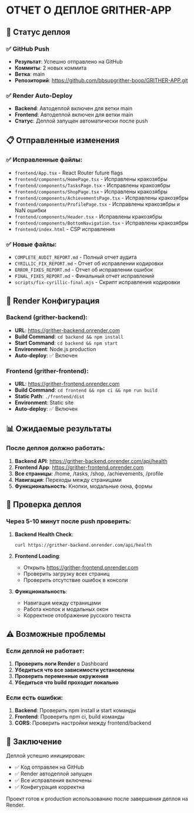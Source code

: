 # ОТЧЕТ О ДЕПЛОЕ GRITHER-APP

## 🚀 Статус деплоя

### ✅ GitHub Push
- **Результат**: Успешно отправлено на GitHub
- **Коммиты**: 2 новых коммита
- **Ветка**: main
- **Репозиторий**: https://github.com/bbsupgrither-boop/GRITHER-APP.git

### ✅ Render Auto-Deploy
- **Backend**: Автодеплой включен для ветки main
- **Frontend**: Автодеплой включен для ветки main
- **Статус**: Деплой запущен автоматически после push

## 📋 Отправленные изменения

### ✅ Исправленные файлы:
- `frontend/App.tsx` - React Router future flags
- `frontend/components/HomePage.tsx` - Исправлены кракозябры
- `frontend/components/TasksPage.tsx` - Исправлены кракозябры
- `frontend/components/ShopPage.tsx` - Исправлены кракозябры
- `frontend/components/AchievementsPage.tsx` - Исправлены кракозябры
- `frontend/components/ProfilePage.tsx` - Исправлены кракозябры и NaN ошибки
- `frontend/components/Header.tsx` - Исправлены кракозябры
- `frontend/components/BottomNavigation.tsx` - Исправлены кракозябры
- `frontend/index.html` - CSP исправления

### ✅ Новые файлы:
- `COMPLETE_AUDIT_REPORT.md` - Полный отчет аудита
- `CYRILLIC_FIX_REPORT.md` - Отчет об исправлении кодировки
- `ERROR_FIXES_REPORT.md` - Отчет об исправлении ошибок
- `FINAL_FIXES_REPORT.md` - Финальный отчет исправлений
- `scripts/fix-cyrillic-final.mjs` - Скрипт исправления кодировки

## 🔧 Render Конфигурация

### Backend (grither-backend):
- **URL**: https://grither-backend.onrender.com
- **Build Command**: `cd backend && npm install`
- **Start Command**: `cd backend && npm start`
- **Environment**: Node.js production
- **Auto-deploy**: ✅ Включен

### Frontend (grither-frontend):
- **URL**: https://grither-frontend.onrender.com
- **Build Command**: `cd frontend && npm ci && npm run build`
- **Static Path**: `./frontend/dist`
- **Environment**: Static site
- **Auto-deploy**: ✅ Включен

## 📊 Ожидаемые результаты

### После деплоя должно работать:
1. **Backend API**: https://grither-backend.onrender.com/api/health
2. **Frontend App**: https://grither-frontend.onrender.com
3. **Все страницы**: /home, /tasks, /shop, /achievements, /profile
4. **Навигация**: Переходы между страницами
5. **Функциональность**: Кнопки, модальные окна, формы

## 🎯 Проверка деплоя

### Через 5-10 минут после push проверить:

1. **Backend Health Check**:
   ```bash
   curl https://grither-backend.onrender.com/api/health
   ```

2. **Frontend Loading**:
   - Открыть https://grither-frontend.onrender.com
   - Проверить загрузку всех страниц
   - Проверить отсутствие ошибок в консоли

3. **Функциональность**:
   - Навигация между страницами
   - Работа кнопок и модальных окон
   - Корректное отображение русского текста

## ⚠️ Возможные проблемы

### Если деплой не работает:
1. **Проверить логи Render** в Dashboard
2. **Убедиться что все зависимости установлены**
3. **Проверить переменные окружения**
4. **Убедиться что build проходит локально**

### Если есть ошибки:
1. **Backend**: Проверить npm install и start команды
2. **Frontend**: Проверить npm ci, build команды
3. **CORS**: Проверить настройки между frontend/backend

## 🎉 Заключение

Деплой успешно инициирован:
- ✅ Код отправлен на GitHub
- ✅ Render автодеплой запущен
- ✅ Все исправления включены
- ✅ Конфигурация корректна

Проект готов к production использованию после завершения деплоя на Render.
